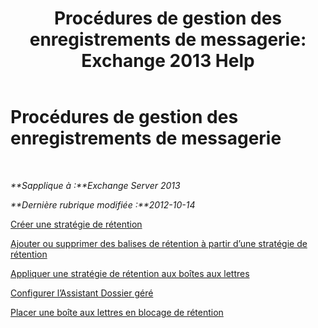 ﻿---
title: 'Procédures de gestion des enregistrements de messagerie: Exchange 2013 Help'
TOCTitle: Procédures de gestion des enregistrements de messagerie
ms:assetid: bc2ff408-4a2b-4202-9515-e3e922a6320d
ms:mtpsurl: https://technet.microsoft.com/fr-fr/library/JJ150558(v=EXCHG.150)
ms:contentKeyID: 50479075
ms.date: 04/24/2018
mtps_version: v=EXCHG.150
ms.translationtype: HT
---

# Procédures de gestion des enregistrements de messagerie

 

_**Sapplique à :**Exchange Server 2013_

_**Dernière rubrique modifiée :**2012-10-14_

[Créer une stratégie de rétention](create-a-retention-policy-exchange-2013-help.md)

[Ajouter ou supprimer des balises de rétention à partir d’une stratégie de rétention](add-retention-tags-to-or-remove-retention-tags-from-a-retention-policy-exchange-2013-help.md)

[Appliquer une stratégie de rétention aux boîtes aux lettres](apply-a-retention-policy-to-mailboxes-exchange-2013-help.md)

[Configurer l’Assistant Dossier géré](configure-the-managed-folder-assistant-exchange-2013-help.md)

[Placer une boîte aux lettres en blocage de rétention](place-a-mailbox-on-retention-hold-exchange-2013-help.md)

